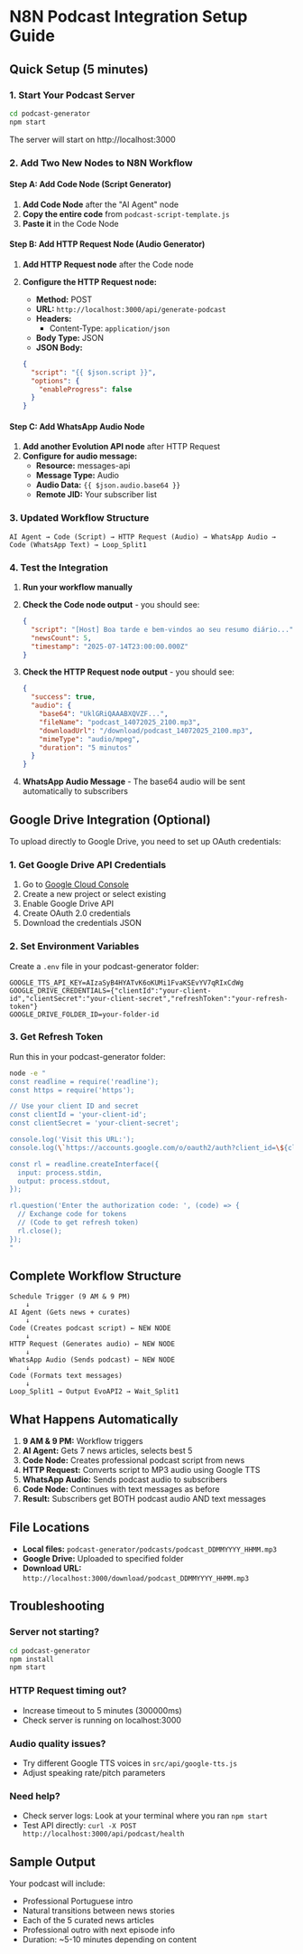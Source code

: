 # N8N Podcast Integration Setup Guide

## Quick Setup (5 minutes)

### 1. Start Your Podcast Server
```bash
cd podcast-generator
npm start
```
The server will start on http://localhost:3000

### 2. Add Two New Nodes to N8N Workflow

#### Step A: Add Code Node (Script Generator)
1. **Add Code Node** after the "AI Agent" node
2. **Copy the entire code** from `podcast-script-template.js`
3. **Paste it** in the Code Node

#### Step B: Add HTTP Request Node (Audio Generator)
1. **Add HTTP Request node** after the Code node
2. **Configure the HTTP Request node:**

   - **Method:** POST
   - **URL:** `http://localhost:3000/api/generate-podcast`
   - **Headers:**
     - Content-Type: `application/json`
   - **Body Type:** JSON
   - **JSON Body:**
   ```json
   {
     "script": "{{ $json.script }}",
     "options": {
       "enableProgress": false
     }
   }
   ```

#### Step C: Add WhatsApp Audio Node
1. **Add another Evolution API node** after HTTP Request
2. **Configure for audio message:**
   - **Resource:** messages-api
   - **Message Type:** Audio
   - **Audio Data:** `{{ $json.audio.base64 }}`
   - **Remote JID:** Your subscriber list

### 3. Updated Workflow Structure
```
AI Agent → Code (Script) → HTTP Request (Audio) → WhatsApp Audio → Code (WhatsApp Text) → Loop_Split1
```

### 4. Test the Integration

1. **Run your workflow manually**
2. **Check the Code node output** - you should see:
   ```json
   {
     "script": "[Host] Boa tarde e bem-vindos ao seu resumo diário...",
     "newsCount": 5,
     "timestamp": "2025-07-14T23:00:00.000Z"
   }
   ```

3. **Check the HTTP Request node output** - you should see:
   ```json
   {
     "success": true,
     "audio": {
       "base64": "UklGRiQAAABXQVZF...",
       "fileName": "podcast_14072025_2100.mp3",
       "downloadUrl": "/download/podcast_14072025_2100.mp3",
       "mimeType": "audio/mpeg",
       "duration": "5 minutos"
     }
   }
   ```

4. **WhatsApp Audio Message** - The base64 audio will be sent automatically to subscribers

## Google Drive Integration (Optional)

To upload directly to Google Drive, you need to set up OAuth credentials:

### 1. Get Google Drive API Credentials
1. Go to [Google Cloud Console](https://console.cloud.google.com/)
2. Create a new project or select existing
3. Enable Google Drive API
4. Create OAuth 2.0 credentials
5. Download the credentials JSON

### 2. Set Environment Variables
Create a `.env` file in your podcast-generator folder:
```env
GOOGLE_TTS_API_KEY=AIzaSyB4HYATvK6oKUMi1FvaKSEvYV7qRIxCdWg
GOOGLE_DRIVE_CREDENTIALS={"clientId":"your-client-id","clientSecret":"your-client-secret","refreshToken":"your-refresh-token"}
GOOGLE_DRIVE_FOLDER_ID=your-folder-id
```

### 3. Get Refresh Token
Run this in your podcast-generator folder:
```bash
node -e "
const readline = require('readline');
const https = require('https');

// Use your client ID and secret
const clientId = 'your-client-id';
const clientSecret = 'your-client-secret';

console.log('Visit this URL:');
console.log(\`https://accounts.google.com/o/oauth2/auth?client_id=\${clientId}&redirect_uri=urn:ietf:wg:oauth:2.0:oob&response_type=code&scope=https://www.googleapis.com/auth/drive.file\`);

const rl = readline.createInterface({
  input: process.stdin,
  output: process.stdout,
});

rl.question('Enter the authorization code: ', (code) => {
  // Exchange code for tokens
  // (Code to get refresh token)
  rl.close();
});
"
```

## Complete Workflow Structure

```
Schedule Trigger (9 AM & 9 PM)
    ↓
AI Agent (Gets news + curates)
    ↓
Code (Creates podcast script) ← NEW NODE
    ↓
HTTP Request (Generates audio) ← NEW NODE
    ↓
WhatsApp Audio (Sends podcast) ← NEW NODE
    ↓
Code (Formats text messages)
    ↓
Loop_Split1 → Output EvoAPI2 → Wait_Split1
```

## What Happens Automatically

1. **9 AM & 9 PM:** Workflow triggers
2. **AI Agent:** Gets 7 news articles, selects best 5
3. **Code Node:** Creates professional podcast script from news
4. **HTTP Request:** Converts script to MP3 audio using Google TTS
5. **WhatsApp Audio:** Sends podcast audio to subscribers
6. **Code Node:** Continues with text messages as before
7. **Result:** Subscribers get BOTH podcast audio AND text messages

## File Locations

- **Local files:** `podcast-generator/podcasts/podcast_DDMMYYYY_HHMM.mp3`
- **Google Drive:** Uploaded to specified folder
- **Download URL:** `http://localhost:3000/download/podcast_DDMMYYYY_HHMM.mp3`

## Troubleshooting

### Server not starting?
```bash
cd podcast-generator
npm install
npm start
```

### HTTP Request timing out?
- Increase timeout to 5 minutes (300000ms)
- Check server is running on localhost:3000

### Audio quality issues?
- Try different Google TTS voices in `src/api/google-tts.js`
- Adjust speaking rate/pitch parameters

### Need help?
- Check server logs: Look at your terminal where you ran `npm start`
- Test API directly: `curl -X POST http://localhost:3000/api/podcast/health`

## Sample Output

Your podcast will include:
- Professional Portuguese intro
- Natural transitions between news stories
- Each of the 5 curated news articles
- Professional outro with next episode info
- Duration: ~5-10 minutes depending on content
